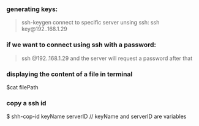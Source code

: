 ### generating keys:
> ssh-keygen
connect to specific server unsing ssh: 
> ssh key@192..168.1.29
### if we want to connect using ssh with a password:
> ssh @192..168.1.29
and the server will request a password after that
### displaying the content of a file in terminal
$cat filePath
### copy a ssh id
$ shh-cop-id keyName serverID // keyName and serverID are variables 

